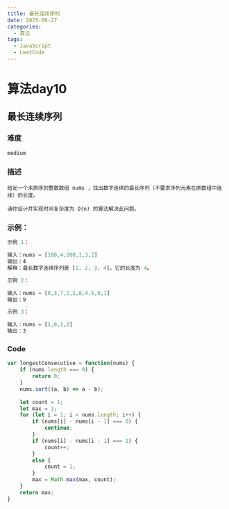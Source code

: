 ```yaml
---
title: 最长连续序列
date: 2025-06-27
categories:
  - 算法
tags:
  - JavaScript
  - LeetCode
---
```


# 算法day10

## 最长连续序列

### 难度

```medium```

### 描述

```
给定一个未排序的整数数组 nums ，找出数字连续的最长序列（不要求序列元素在原数组中连续）的长度。

请你设计并实现时间复杂度为 O(n) 的算法解决此问题。

```


### 示例：
```js
示例 1：

输入：nums = [100,4,200,1,3,2]
输出：4
解释：最长数字连续序列是 [1, 2, 3, 4]。它的长度为 4。

示例 2：

输入：nums = [0,3,7,2,5,8,4,6,0,1]
输出：9

示例 3：

输入：nums = [1,0,1,2]
输出：3
```

### Code

```js
var longestConsecutive = function(nums) {
    if (nums.length === 0) {
        return 0;
    }
    nums.sort((a, b) => a - b);
    
    let count = 1;
    let max = 1;
    for (let i = 1; i < nums.length; i++) {
        if (nums[i] - nums[i - 1] === 0) {
            continue;
        }
        if (nums[i] - nums[i - 1] === 1) {
            count++;
        }
        else {
            count = 1;
        }
        max = Math.max(max, count);
    }
    return max;
}
```
